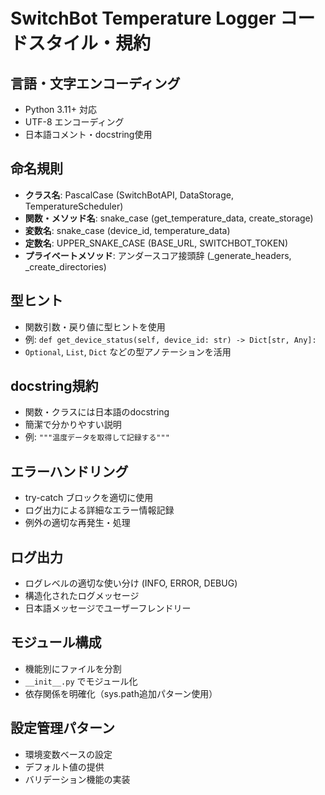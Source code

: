 # SwitchBot Temperature Logger コードスタイル・規約

## 言語・文字エンコーディング
- Python 3.11+ 対応
- UTF-8 エンコーディング
- 日本語コメント・docstring使用

## 命名規則
- **クラス名**: PascalCase (SwitchBotAPI, DataStorage, TemperatureScheduler)
- **関数・メソッド名**: snake_case (get_temperature_data, create_storage)
- **変数名**: snake_case (device_id, temperature_data)
- **定数名**: UPPER_SNAKE_CASE (BASE_URL, SWITCHBOT_TOKEN)
- **プライベートメソッド**: アンダースコア接頭辞 (_generate_headers, _create_directories)

## 型ヒント
- 関数引数・戻り値に型ヒントを使用
- 例: `def get_device_status(self, device_id: str) -> Dict[str, Any]:`
- `Optional`, `List`, `Dict` などの型アノテーションを活用

## docstring規約
- 関数・クラスには日本語のdocstring
- 簡潔で分かりやすい説明
- 例: `"""温度データを取得して記録する"""`

## エラーハンドリング
- try-catch ブロックを適切に使用
- ログ出力による詳細なエラー情報記録
- 例外の適切な再発生・処理

## ログ出力
- ログレベルの適切な使い分け (INFO, ERROR, DEBUG)
- 構造化されたログメッセージ
- 日本語メッセージでユーザーフレンドリー

## モジュール構成
- 機能別にファイルを分割
- `__init__.py` でモジュール化
- 依存関係を明確化（sys.path追加パターン使用）

## 設定管理パターン
- 環境変数ベースの設定
- デフォルト値の提供
- バリデーション機能の実装